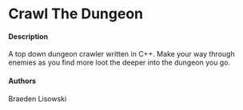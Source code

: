 # **Crawl The Dungeon**
#### **Description**

A top down dungeon crawler written in C++. Make your way through enemies as you find more loot the deeper into the dungeon you go. 

#### **Authors**
Braeden Lisowski
